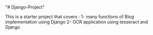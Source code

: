"# Django-Project" 

This is a starter project that covers :
1- many functions of Blog implementation using Django 
2- OCR application using tesseract and Django
